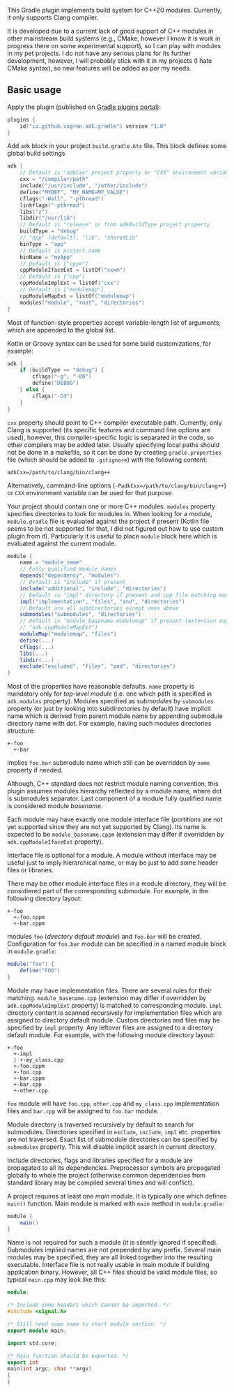 This Gradle plugin implements build system for C++20 modules. Currently, it only supports Clang 
compiler.

It is developed due to a current lack of good support of C++ modules in other mainstream build 
systems (e.g., CMake, however I know it is work in progress there on some experimental support), so 
I can play with modules in my pet projects. I do not have any serious plans for its further 
development, however, I will probably stick with it in my projects (I hate CMake syntax), so new 
features will be added as per my needs.

## Basic usage

Apply the plugin (published on 
[Gradle plugins portal](https://plugins.gradle.org/plugin/io.github.vagran.adk.gradle)):
```kotlin
plugins {
    id("io.github.vagran.adk.gradle") version "1.0"
}
```

Add `adk` block in your project `build.gradle.kts` file. This block defines some global build 
settings
```kotlin
adk {
    // Default is "adkCxx" project property or "CXX" environment variable value
    cxx = "/compiler/path"
    include("/usr/include", "/other/include")
    define("MYDEF", "MY_NAME=MY_VALUE")
    cflags("-Wall", "-pthread")
    linkflags("-pthread")
    libs("z")
    libdir("/usr/lib")
    // Default is "release" or from adkBuildType project property
    buildType = "debug"
    // "app" (default), "lib", "sharedLib"
    binType = "app"
    // Default is project.name
    binName = "myApp"
    // Default is ["cppm"]
    cppModuleIfaceExt = listOf("cxxm")
    // Default is ["cpp"]
    cppModuleImplExt = listOf("cxx")
    // Default is ["modulemap"]
    cppModuleMapExt = listOf("modulemap")
    modules("module", "root", "directories")
}
```
Most of function-style properties accept variable-length list of arguments, which are appended to
the global list.

Kotlin or Groovy syntax can be used for some build customizations, for example:
```kotlin
adk {
    if (buildType == "debug") {
        cflags("-g", "-O0")
        define("DEBUG")
    } else {
        cflags("-O3")
    }
}
```

`cxx` property should point to C++ compiler executable path. Currently, only Clang is supported (its
specific features and command line options are used), however, this compiler-specific logic is 
separated in the code, so other compilers may be added later. Usually specifying local paths should
not be done in a makefile, so it can be done by creating `gradle.properties` file (which should be
added to `.gitignore`) with the following content:
```
adkCxx=/path/to/clang/bin/clang++
```
Alternatively, command-line options (`-PadkCxx=/path/to/clang/bin/clang++`) or `CXX` environment 
variable can be used for that purpose.

Your project should contain one or more C++ modules. `modules` property specifies directories to 
look for modules in. When looking for a module, `module.gradle` file is evaluated against the 
project if present (Kotlin file seems to be not supported for that, I did not figured out how to use 
custom plugin from it). Particularly it is useful to place `module` block here which is evaluated 
against the current module.
```groovy
module {
    name = "module_name"
    // Fully qualified module names
    depends("dependency", "modules")
    // Default is "include" if present
    include("additional", "include", "directories")
    // Default is "impl" directory if present and cpp file matching module basename
    impl("implementation", "files", "and", "directories")
    // Default are all subdirectories except ones above
    submodules("submodules", "directories")
    // Default is "module_basename.modulemap" if present (extension may differ, depends on 
    // "adk.cppModuleMapExt")
    moduleMap("modulemap", "files")
    define(...)
    cflags(...)
    libs(...)
    libdir(...)
    exclude("excluded", "files", "and", "directories")
}
```
Most of the properties have reasonable defaults. `name` property is mandatory only for _top-level
module_ (i.e. one which path is specified in `adk.modules` property). Modules specified as _submodules_
by `submodules` property (or just by looking into subdirectories by default) have implicit name 
which is derived from parent module name by appending submodule directory name with dot. For example,
having such modules directories structure:
```
+-foo
  +-bar
```
implies `foo.bar` submodule name which still can be overridden by `name` property if needed.

Although, C++ standard does not restrict module naming convention, this plugin assumes modules
hierarchy reflected by a module name, where dot is submodules separator. Last component of a module
fully qualified name is considered module _basename_.

Each module may have exactly one module interface file (_partitions_ are not yet supported since they
are not yet supported by Clang). Its name is expected to be `module_basename.cppm` (extension may
differ if overridden by `adk.cppModuleIfaceExt` property).

Interface file is optional for a module. A module without interface may be useful just to imply
hierarchical name, or may be just to add some header files or libraries.

There may be other module interface files in a module directory, they will be considiered part of
the corresponding submodule. For example, in the following directory layout:
```
+-foo
  +-foo.cppm
  +-bar.cppm
```
modules `foo` (_directory default module_) and `foo.bar` will be created. Configuration for `foo.bar` 
module can be specified in a named module block in `module.gradle`:
```groovy
module("foo") {
    define("FOO")
}
```

Module may have implementation files. There are several rules for their matching. 
`module_basename.cpp` (extension may differ if overridden by `adk.cppModuleImplExt` property) is
matched to corresponding module. `impl` directory content is scanned recursively for implementation
files which are assigned to directory default module. Custom directories and files may be specified
by `impl` property. Any leftover files are assigned to a directory default module. For example, with
the following module directory layout:
```
+-foo
  +-impl
  | +-my_class.cpp
  +-foo.cppm
  +-foo.cpp
  +-bar.cppm
  +-bar.cpp
  +-other.cpp
```
`foo` module will have `foo.cpp`, `other.cpp` and `my_class.cpp` implementation files and `bar.cpp`
will be assigned to `foo.bar` module.

Module directory is traversed recursively by default to search for submodules. Directories specified
in `exclude`, `include`, `impl` etc. properties are not traversed. Exact list of submodule 
directories can be specified by `submodules` property. This will disable implicit search in current
directory.

Include directories, flags and libraries specified for a module are propagated to all its 
dependencies. Preprocessor symbols are propagated globally to whole the project (otherwise common
dependencies from standard library may be compiled several times and will conflict).

A project requires at least one _main_ module. It is typically one which defines `main()` function.
Main module is marked with `main` method in `module.gradle`:
```groovy
module {
    main()
}
```
Name is not required for such a module (it is silently ignored if specified). Submodules implied 
names are not prepended by any prefix. Several main modules may be specified, they are all linked
together into the resulting executable. Interface file is not really usable in main module if 
building application binary. However, all C++ files should be valid module files, so typical
`main.cpp` may look like this:
```cpp
module;

/* Include some headers which cannot be imported. */
#include <signal.h>

/* Still need some name to start module section. */
export module main;

import std.core;

/* Main function should be exported. */
export int
main(int argc, char **argv)
{
}
```